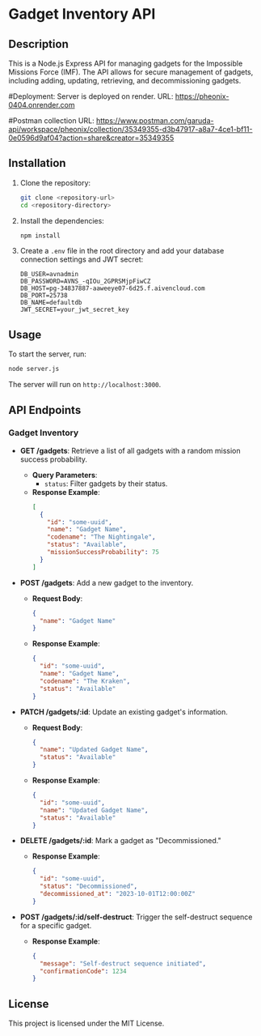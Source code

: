 # Gadget Inventory API

## Description
This is a Node.js Express API for managing gadgets for the Impossible Missions Force (IMF). The API allows for secure management of gadgets, including adding, updating, retrieving, and decommissioning gadgets.

#Deployment:
Server is deployed on render. URL: https://pheonix-0404.onrender.com

#Postman collection
URL: https://www.postman.com/garuda-api/workspace/pheonix/collection/35349355-d3b47917-a8a7-4ce1-bf11-0e0596d9af04?action=share&creator=35349355
## Installation

1. Clone the repository:
   ```bash
   git clone <repository-url>
   cd <repository-directory>
   ```

2. Install the dependencies:
   ```bash
   npm install
   ```

3. Create a `.env` file in the root directory and add your database connection settings and JWT secret:
   ```plaintext
   DB_USER=avnadmin
   DB_PASSWORD=AVNS_-qIOu_2GPRSMjpFiwCZ
   DB_HOST=pg-34837887-aaweeye07-6d25.f.aivencloud.com
   DB_PORT=25738
   DB_NAME=defaultdb
   JWT_SECRET=your_jwt_secret_key
   ```

## Usage
To start the server, run:
```bash
node server.js
```
The server will run on `http://localhost:3000`.

## API Endpoints

### Gadget Inventory
- **GET /gadgets**: Retrieve a list of all gadgets with a random mission success probability.
  - **Query Parameters**: 
    - `status`: Filter gadgets by their status.
  - **Response Example**:
    ```json
    [
      {
        "id": "some-uuid",
        "name": "Gadget Name",
        "codename": "The Nightingale",
        "status": "Available",
        "missionSuccessProbability": 75
      }
    ]
    ```

- **POST /gadgets**: Add a new gadget to the inventory.
  - **Request Body**: 
    ```json
    {
      "name": "Gadget Name"
    }
    ```
  - **Response Example**:
    ```json
    {
      "id": "some-uuid",
      "name": "Gadget Name",
      "codename": "The Kraken",
      "status": "Available"
    }
    ```

- **PATCH /gadgets/:id**: Update an existing gadget's information.
  - **Request Body**: 
    ```json
    {
      "name": "Updated Gadget Name",
      "status": "Available"
    }
    ```
  - **Response Example**:
    ```json
    {
      "id": "some-uuid",
      "name": "Updated Gadget Name",
      "status": "Available"
    }
    ```

- **DELETE /gadgets/:id**: Mark a gadget as "Decommissioned."
  - **Response Example**:
    ```json
    {
      "id": "some-uuid",
      "status": "Decommissioned",
      "decommissioned_at": "2023-10-01T12:00:00Z"
    }
    ```

- **POST /gadgets/:id/self-destruct**: Trigger the self-destruct sequence for a specific gadget.
  - **Response Example**:
    ```json
    {
      "message": "Self-destruct sequence initiated",
      "confirmationCode": 1234
    }
    ```

## License
This project is licensed under the MIT License.
